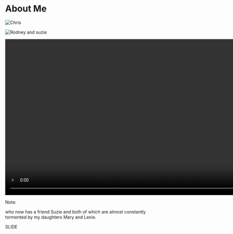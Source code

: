
# About Me

![Chris](/chris.webp) <!-- .element id="me" style="height: 300px; position: absolute; left: 0px; top: 200px;" -->

![Rodney and suzie](/rodney-suzie.webp) <!-- .element id="dogs" style="height: 300px; position: absolute; left: 270px; top: 200px;" -->

<video controls data-autoplay loop muted playsinline style="height: 500px;" src="/the-girls.webm"></video> <!-- .element style="height: 300px; position: absolute; left: 710px; top: 200px;" -->

Note:

who now has a friend Suzie and both of which are almost constantly tormented by my daughters Mary and Lexie.

SLIDE
